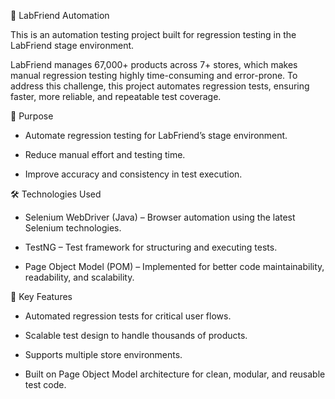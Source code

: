 🧘 LabFriend Automation

This is an automation testing project built for regression testing in the LabFriend stage environment.

LabFriend manages 67,000+ products across 7+ stores, which makes manual regression testing highly time-consuming and error-prone. To address this challenge, this project automates regression tests, ensuring faster, more reliable, and repeatable test coverage.

🚀 Purpose

- Automate regression testing for LabFriend’s stage environment.

- Reduce manual effort and testing time.

- Improve accuracy and consistency in test execution.

🛠️ Technologies Used

- Selenium WebDriver (Java) – Browser automation using the latest Selenium technologies.

- TestNG – Test framework for structuring and executing tests.

- Page Object Model (POM) – Implemented for better code maintainability, readability, and scalability.

📌 Key Features

- Automated regression tests for critical user flows.

- Scalable test design to handle thousands of products.

- Supports multiple store environments.

- Built on Page Object Model architecture for clean, modular, and reusable test code.
